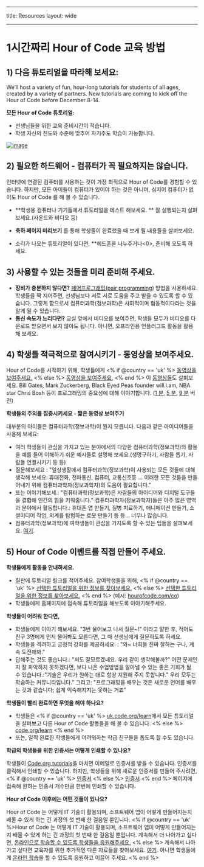 * * *

title: Resources layout: wide

* * *

# 1시간짜리 Hour of Code 교육 방법

## 1) 다음 튜토리얼을 따라해 보세요:

We’ll host a variety of fun, hour-long tutorials for students of all ages, created by a variety of partners. New tutorials are coming to kick off the Hour of Code before December 8-14.

**모든 Hour of Code 튜토리얼:**

  * 선생님들을 위한 교육 준비시간이 적습니다.
  * 학생 자신의 진도와 수준에 맞추어 자기주도 학습이 가능합니다.

[![image](http://code.org/images/tutorials.png)](http://code.org/learn)

## 2) 필요한 하드웨어 - 컴퓨터가 꼭 필요하지는 않습니다.

인터넷에 연결된 컴퓨터를 사용하는 것이 가장 최적으로 Hour of Code를 경험할 수 있습니다. 하지만, 모든 아이들이 컴퓨터가 있어야 하는 것은 아니며, 심지어 컴퓨터가 없이도 Hour of Code 를 해 볼 수 있습니다. 

  * **학생용 컴퓨터나 기기들에서 튜토리얼을 테스트 해보세요. ** 잘 실행되는지 살펴보세요.(사운드와 비디오 등)
  * **축하 페이지 미리보기** 를 통해 학생들이 완료했을 때 보게 될 내용들을 살펴보세요. 
  * 소리가 나오는 튜토리얼이 있다면, **헤드폰을 나누주거나<0>, 준비해 오도록 하세요.</li> </ul> 
    
    ## 3) 사용할 수 있는 것들을 미리 준비해 주세요.
    
      * **장비가 충분하지 않다면?** [페어프로그래밍(pair programming)](http://www.ncwit.org/resources/pair-programming-box-power-collaborative-learning) 방법을 사용하세요. 학생들을 짝 지어주면, 선생님보다 서로 서로 도움을 주고 받을 수 있도록 할 수 있습니다. 그렇게 함으로서 컴퓨터과학(정보과학)은 사회적이며 협동적이다라는 것을 알게 될 수 있습니다.
      * **통신 속도가 느리다면?** 교실 앞에서 비디오를 보여주면, 학생들 모두가 비디오를 다운로드 받으면서 보지 않아도 됩니다. 아니면, 오프라인용 언플러그드 활동을 활용해 보세요. 
    
    ## 4) 학생들 적극적으로 참여시키기 - 동영상을 보여주세요.
    
    Hour of Code를 시작하기 위해, 학생들에게 <% if @country == 'uk' %> [동영상을 보여주세요.](https://www.youtube.com/watch?v=96B5-JGA9EQ) <% else %> [동영상을 보여주세요.](http://www.youtube.com/watch?v=FC5FbmsH4fw) <% end %> 이 [동영상들](http://youtube.com/codeorg)도 살펴보세요. Bill Gates, Mark Zuckerberg, Black Eyed Peas founder will.i.am, NBA star Chris Bosh 등이 프로그래밍의 중요성에 대해 이야기합니다. ([1 분](https://www.youtube.com/watch?v=qYZF6oIZtfc), [5 분](https://www.youtube.com/watch?v=nKIu9yen5nc), [9 분](https://www.youtube.com/watch?v=dU1xS07N-FA) 버전)
    
    **학생들의 주의를 집중시키세요 - 짧은 동영상 보여주기**
    
    대부분의 아이들은 컴퓨터과학(정보과학)이 뭔지 모릅니다. 다음과 같은 아이디어들을 사용해 보세요:
    
      * 여러 학생들이 관심을 가지고 있는 분야에서의 다양한 컴퓨터과학(정보과학)의 활용을 예를 들어 이해하기 쉬운 예시들로 설명해 보세요.(생명구하기, 사람들 돕기, 사람들 연결시키기 등 등)
      * 질문해보세요 : "일상생활에서 컴퓨터과학(정보과학)이 사용되는 모든 것들에 대해 생각해 보세요: 휴대전화, 전파통신, 컴퓨터, 교통신호등 ... 이러한 모든 것들을 만들어내기 위해 컴퓨터과학자(정보과학자)의 도움이 필요합니다."
      * 또는 이야기해보세.: "컴퓨터과학(정보과학)은 사람들의 아이디어와 디지털 도구들을 결합해 인간의 힘을 키워줍니다." 컴퓨터과학자(정보과학자)들은 아주 많은 영역과 분야에서 활동합니다.: 휴대폰 앱 만들기, 질병 치료하기, 애니메이션 만들기, 소셜미디어 작업, 외계를 탐험하는 로봇 만들기 등 등... 너무나 많습니다.
      * 컴퓨터과학(정보과학)에 여학생들이 관심을 가지도록 할 수 있는 팁들을 살펴보세요. [여기](http://code.org/girls). 
    
    ## 5) Hour of Code 이벤트를 직접 만들어 주세요.
    
    **학생들에게 활동을 안내하세요.**
    
      * 칠판에 튜토리얼 링크를 적어주세요. 참여학생들을 위해, <% if @country == 'uk' %> [선택한 튜토리얼을 위한 정보를 찾아보세요.](http://uk.code.org/learn) <% else %> [선택한 튜토리얼을 위한 정보를 찾아보세요.](http://code.org/learn) <% end %> (예시: [hourofcode.com/co](http://code.org/learn)) 
      * 학생들에게 홈페이지에 접속해 튜토리얼을 해보도록 이야기해주세요.
    
    **학생들이 어려워 한다면,**
    
      * 학생들에게 이야기 해보세요. "3번 물어보고 나서 질문~!" 이라고 말한 후, 적어도 친구 3명에게 먼저 물어봐도 모른다면, 그 때 선생님에게 질문하도록 하세요.
      * 학생들을 격려하고 긍정적 강화를 제공하세요. : "와~ 너희들 진짜 잘하는 구나, 계속 도전해봐."
      * 답해주는 것도 좋습니다.: "저도 잘모르겠네요. 우리 같이 생각해볼까?" 어떤 문제인지 잘 파악하지 못하겠다면, 보다 나은 수업방법을 알아낼 수 있는 좋은 기회가 될 수 있습니다.:"기술은 우리가 원하는 대로 항상 지원해 주지 못합니다." 우리 모두는 학습하는 커뮤니티입니다." 그리고: "프로그래밍을 배우는 것은 새로운 언어를 배우는 것과 같습니다; 쉽게 익숙해지지는 못하는 거죠"
    
    **학생들이 빨리 완료하면 무엇을 해야 하나요?**
    
      * 학생들은 <% if @country == 'uk' %> [uk.code.org/learn](http://uk.code.org/learn)에서 모든 튜토리얼을 살펴보고 다른 Hour of Code 활동들을 해 볼 수 있습니다. <% else %> [code.org/learn](http://code.org/learn) <% end %> 
      * 또는, 일찍 완료한 학생들에게 어려워하는 학급 친구들을 돕도록 할 수도 있습니다.
    
    **학급의 학생들을 위한 인증서는 어떻게 인쇄할 수 있나요?**
    
    학생들이 [Code.org tutorials](http://studio.code.org)을 마치면 이메일로 인증서를 받을 수 있습니다. 인증서를 클릭해서 인쇄할 수 있습니다. 하지만, 학생들을 위해 새로운 인증서를 만들어 주시려면, <% if @country == 'uk' %> [인증서](http://uk.code.org/certificates) <% else %> [인증서](http://code.org/certificates) <% end %> 페이지에 접속해 원하는 인증서 개수만큼 한번에 인쇄할 수 있습니다.
    
    **Hour of Code 이후에는 어떤 것들이 있나요?**
    
    Hour of Code 는 어떻게 IT 기술이 활용되며, 소프트웨어 앱이 어떻게 만들어지는지 배울 수 있게 하는 긴 과정의 첫 번째 한 걸음일 뿐입니다. <% if @country == 'uk' %>Hour of Code 는 어떻게 IT 기술이 활용되며, 소프트웨어 앱이 어떻게 만들어지는지 배울 수 있게 하는 긴 과정의 첫 번째 한 걸음일 뿐입니다. 계속해서 더 나아가고 싶다면, [온라인으로 학습할 수 있도록 학생들을 응원해주세요.](http://uk.code.org/learn/beyond) <% else %> 계속해서 나아가고 싶다면 교육자를 위한 추가적인 다른 자료들을 찾아보세요. [여기](http://code.org/educate). 아니면 학생들에게 [온라인 학습](http://code.org/learn/beyond)을 할 수 있도록 응원하고 이끌어 주세요. <% end %>
